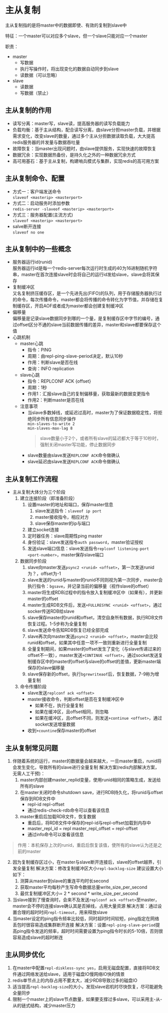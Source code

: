 # 主从复制
主从复制指的是将master中的数据即使、有效的复制到slave中

特征：一个master可以对应多个slave，但一个slave只能对应一个master

职责：
- master
  - 写数据
  - 执行写操作时，将出现变化的数据自动同步到slave
  - 读数据（可以忽略）
- slave
  - 读数据
  - 写数据（禁止）

## 主从复制的作用
- 读写分离：master写，slave读，提高服务器的读写负载能力
- 负载均衡：基于主从结构，配合读写分离，由slave分担master负载，并根据需求变化，改变slave的数量，通过多个主从分担数据读取负载，大大提高redis服务器的并发量与数据吞吐量
- 故障恢复：当master出现问题时，由slave提供服务，实现快速的故障恢复
- 数据冗余：实现数据热备份，是持久化之外的一种数据冗余方式
- 高可用基石：基于主从复制，构建哨兵模式与集群，实现redis的高可用方案

## 主从复制命令、配置
- 方式一：客户端发送命令  
  `slaveof <masterip> <masterport>`  
- 方式二：启动服务时添加参数  
  `redis-server -slaveof <masterip> <masterport>`  
- 方式三：服务器配置(主流方式)  
  `slaveof <masterip> <masterport>`  
- salve断开连接  
  `slaveof no one`  

## 主从复制中的一些概念
- 服务器运行id(runid)  
  服务器运行id是每一个redis-server每次运行时生成的40为16进制随机字符串，master在首次连接slave时会将自己的运行id发给slave，slave会将其保存
- 复制缓冲区  
  又名复制挤压缓存区，是一个先进先出(FIFO)的队列，用于存储服务器执行过的命令，每次传播命令，master都会将传播的命令转化为字节值，并存储在复制缓存区，开启AOF或者成为master都会创建复制缓冲区
- 偏移量  
  偏移量是记录slave数据同步到哪的一个量，是复制缓存区中字节的编号，通过offset区分不通的slave当前数据传播的差异，master和slave都要保存这个值
- 心跳机制
  - master心跳
    - 指令：PING
    - 周期：由repl-ping-slave-period决定，默认10秒
    - 作用：判断slave是否在线
    - 查询：INFO replication
  - slave心跳
    - 指令：REPLCONF ACK {offset}
    - 周期：1秒
    - 作用1：汇报slave自己的复制偏移量，获取最新的数据变更指令
    - 作用2：判断master是否在线
  - 注意事项
    - 当slave多数掉线，或延迟过高时，master为了保证数据稳定性，将拒绝同步所有信息同步操作  
      `min-slaves-to-write 2`  
      `min-slaves-max-lag 8`  
      > slave数量小于2个，或者所有slave的延迟都大于等于10秒时，强制关闭master写功能，停止数据同步
    - slave数量由slave发送`REPLCONF ACK`命令做确认
    - slave延迟由slave发送`REPLCONF ACK`命令做确认


## 主从复制工作流程
- 主从复制大体分为三个阶段
  1. 建立连接阶段（即准备阶段）
     1. 设置master的地址和端口，保存master信息
        1. slave发送指令：`slaveof ip port`
        2. master接收指令，相应对方
        3. slave保存master的ip与端口
     2. 建立socket连接
     3. 定时器任务：slave周期性ping master
     4. 身份验证：slave发送指令`auth password`，master验证授权
     5. 发送slave端口信息：slave发送指令`replconf listening-port <port-number>`，master保存slave端口
  2. 数据同步阶段
     1. slave向master发送`psync2 <runid> <offset>`，第一次发送runid为？，offset为-1
     2. slave发送的runid与master的runid不同则视为第一次同步，master会执行指令：`bgsave`，并记录当前的偏移量（视作slave的offset）
     3. master将生成RDB过程中的指令放入复制缓冲区中（如果有），并更新master的offset
     4. master生成RDB文件后，发送`+FULLRESYNC <runid> <offset>`，通过socker传送RDB给slave
     5. slave保存master的runid和offset，清空自身所有数据，执行RDB文件恢复过程。1-5步称为全量复制
     6. slave发送命令告知RDB恢复已经全部完成
     7. slave再次向master发送`psync2 <runid> <offset>`，master会比较runid和offset，如果其中任意一项不一致则重新进行全量复制
     8. 全量复制期间，如果master的offset发生了变化（与slave传递过来的offset不一致），master发送`+CONTINUE <offset>`，通过socket发送复制缓存区中的master的offset与slave的offset的差值，更新master端保存的slave偏移量
     9. slave保存新的offset，执行`bgrewriteaof`后，恢复数据，7-9称为增量复制
  3. 命令传播阶段
     - slave发送`replconf ack <offset>`
     - master接收命令，判断offset是否在复制缓冲区中
       - 如果不在，执行全量复制
       - 如果在缓冲区，且offset相同，则忽略
       - 如果在缓冲区，且offset不同，则发送`+continue <offset>`，通过socket发送增量数据
     - 收到`+countine`保存master的offset

## 主从复制常见问题
1. 伴随着系统的运行，master的数据量会越来越大，一旦master重启，runid将会发生变化，导致所有的slave进行全量复制
解决方案(redis内部解决方案，无需人工干预)：
   1. master内部创建master_replid变量，使用runid相同的策略生成，发送给所有的slave
   2. 在master关闭时命令shutdown save，进行RDB持久化，将runid与offset保存到RDB文件中
      - repl-id   repl-offset
      - 通过redis-check-rdb命令可以查看该信息
   3. master重启后加载RDB文件，恢复数据
      - 重启后，将RDB文件中保存的repl-id与repl-offset加载到内存中
      - master_repl_id = repl     master_repl_offset = repl-offset
      - 通过info命令可以查看该信息
  > 作用：本机保存上次的runid，重启后恢复该值，使所有的slave认为还是之前的master
2. 因为复制缓存区过小，在master与slave断开连接后，slave的offset越界，引发全量复制
   解决方案：修改复制缓冲区大小`repl-backlog-size`
   建议设置大小如下：
      1. 测算从master到slave的重连平均时长second
      2. 获取master平均每秒产生写命令数据总量write_size_per_second
      3. 最优复制缓冲区大小= 2 * second * write_size_per_second
3. 当slave接到了慢查询时，会来不及发送`replconf ack <offset>`至master，master会不停的连接slave确认其是否掉线，占用大量资源
   解决方案：通过设置合理的超时时间`repl-timeout`，用来释放slave
4. 当master设定的ping指令频率比较低，同时超时时间较短，ping指定在网络丢包时很容易造成集群断开连接
   解决方案：设置`repl-ping-slave-period`提高ping指令发送的频率，超时时间需要设置为ping指令时长的5-10倍，否则很容易造成slave的超时断连

## 主从同步优化
1. 在master中配置`repl-diskless-sync yes`，启用无磁盘配置，直接将RDB文件通过网络发送给slave，适用于磁盘IO慢网络IO快的情景
2. redis单节点上的内存占用不要太大，减少RDB导致过多的磁盘IO
3. 适当提高`repl-backlog-size`的大小，发现slave宕机时尽快恢复，尽可能避免全量同步
4. 限制一个master上的slave节点数量，如果要支撑过多slave，可以采用主-从-从的链式结构，减少master压力